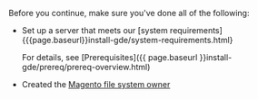 <div markdown="1">

Before you continue, make sure you've done all of the following:

*	Set up a server that meets our [system requirements]{{{page.baseurl}}install-gde/system-requirements.html}

	For details, see [Prerequisites]({{ page.baseurl }}install-gde/prereq/prereq-overview.html)
*	Created the [Magento file system owner]({{page.baseurl}}install-gde/prereq/file-sys-perms-over.html)